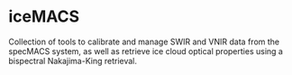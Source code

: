 # iceMACS
Collection of tools to calibrate and manage SWIR and VNIR data from the specMACS system, as well as retrieve ice cloud optical properties using a bispectral Nakajima-King retrieval. 
